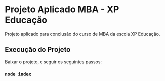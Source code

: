 # Projeto Aplicado MBA - XP Educação

Projeto aplicado para conclusâo do curso de MBA da escola XP Educação.

## Execução do Projeto

Baixar o projeto, e seguir os seguintes passos:

### `node index`
